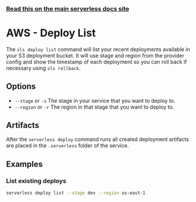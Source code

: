 <!--
title: Serverless Framework Commands - AWS Lambda - Deploy List
menuText: Deploy List
menuOrder: 6
description: List your previous CloudFormation deployments
layout: Doc
-->

<!-- DOCS-SITE-LINK:START automatically generated  -->
### [Read this on the main serverless docs site](https://www.serverless.com/framework/docs/providers/aws/cli-reference/deploy-list)
<!-- DOCS-SITE-LINK:END -->

# AWS - Deploy List

The `sls deploy list` command will list your recent deployments available in your S3 deployment bucket. It will use stage and region from the provider config and show the timestamp of each deployment so you can roll back if necessary using `sls rollback`.

## Options

- `--stage` or `-s` The stage in your service that you want to deploy to.
- `--region` or `-r` The region in that stage that you want to deploy to.

## Artifacts

After the `serverless deploy` command runs all created deployment artifacts are placed in the `.serverless` folder of the service.

## Examples

### List existing deploys

```bash
serverless deploy list --stage dev --region us-east-1
```
